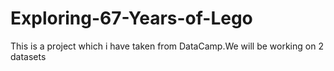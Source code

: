 # Exploring-67-Years-of-Lego
This is a project which i have taken from DataCamp.We will be working on 2 datasets
